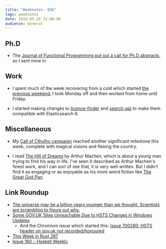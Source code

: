 ```yaml
---
title: "Weeknotes: 036"
tags: weeknotes
date: 2019-05-26 22:00:00
audience: General
---
```


## Ph.D

- The [Journal of Functional Programming put out a call for Ph.D
  abstracts][], so I sent mine in.

[Journal of Functional Programming put out a call for Ph.D abstracts]: https://mail.haskell.org/pipermail/haskell-cafe/2019-May/131062.html

## Work

- I spent much of the week recovering from a cold which started [the
  previous weekend][], I took Monday off and then worked from home
  until Friday.

- I started making changes to [licence-finder][] and [search-api][] to
  make them compatible with Elasticsearch 6.

[the previous weekend]: weeknotes-035.html
[licence-finder]: https://github.com/alphagov/licence-finder/pull/530
[search-api]: https://github.com/alphagov/search-api/pull/1553

## Miscellaneous

- My [Call of Cthulhu campaign][] reached another significant
  milestone this week, complete with magical visions and fleeing the
  country.

- I read [The Hill of Dreams][] by Arthur Machen, which is about a
  young man trying to find his way in life.  I've seen it described as
  Arthur Machen's finest work, and I can sort of see that, it is very
  well written.  But I didn't find it as engaging or as enjoyable as
  his more weird fiction like [The Great God Pan][].

[Call of Cthulhu campaign]: masks-of-nyarlathotep.html
[The Hill of Dreams]: https://en.wikipedia.org/wiki/The_Hill_of_Dreams
[The Great God Pan]: https://en.wikipedia.org/wiki/The_Great_God_Pan

## Link Roundup

- [The universe may be a billion years younger than we thought. Scientists are scrambling to figure out why.](https://www.nbcnews.com/mach/science/universe-may-be-billion-years-younger-we-thought-scientists-are-ncna1005541)
- [Some GOV.UK Sites Unreachable Due to HSTS Changes in Windows Updates](https://www.bleepingcomputer.com/news/microsoft/some-govuk-sites-unreachable-due-to-hsts-changes-in-windows-updates/)
  - And the Chromium issue which started this: [Issue 700280: HSTS header on gov.uk not recorded/honoured](https://bugs.chromium.org/p/chromium/issues/detail?id=700280)
- [This Week in Rust 287](https://this-week-in-rust.org/blog/2019/05/21/this-week-in-rust-287/)
- [Issue 160 :: Haskell Weekly](https://haskellweekly.news/issues/160.html)
